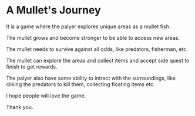 # A Mullet's Journey

It is a game where the palyer explores unique areas as a mullet fish.

The mullet grows and become stronger to be able to access new areas.

The mullet needs to survive against all odds, like predators, fisherman, etc.

The mullet can explore the areas and collect items and accept side quest to finish to get rewards.

The palyer also have some ability to intract with the surroundings, like cliking the predators to kill them, collecting floating items etc.

I hope people will love the game.

Thank you.
